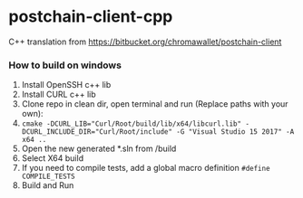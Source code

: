 # postchain-client-cpp
C++ translation from https://bitbucket.org/chromawallet/postchain-client

### How to build on windows

1) Install OpenSSH c++ lib
2) Install CURL c++ lib
3) Clone repo in clean dir, open terminal and run (Replace paths with your own):
4) `cmake -DCURL_LIB="Curl/Root/build/lib/x64/libcurl.lib" -DCURL_INCLUDE_DIR="Curl/Root/include" -G "Visual Studio 15 2017" -A x64 ..`
5) Open the new generated *.sln from /build
6) Select X64 build
7) If you need to compile tests, add a global macro definition `#define COMPILE_TESTS`
7) Build and Run
